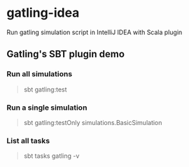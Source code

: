 # gatling-idea

Run gatling simulation script in IntelliJ IDEA with Scala plugin

## Gatling's SBT plugin demo

### Run all simulations

> sbt gatling:test

### Run a single simulation

> sbt gatling:testOnly simulations.BasicSimulation

### List all tasks

> sbt tasks gatling -v
